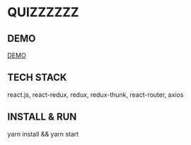 # QUIZZZZZZ

## DEMO

[DEMO](https://react-quizzzzzz.web.app/)

## TECH STACK

react.js, react-redux, redux, redux-thunk, react-router, axios

## INSTALL & RUN

yarn install && yarn start
